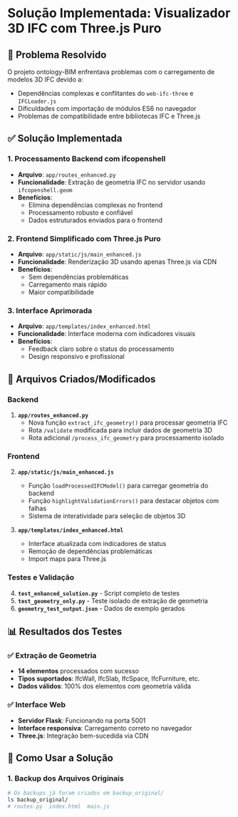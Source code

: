 # Solução Implementada: Visualizador 3D IFC com Three.js Puro

## 🎯 Problema Resolvido

O projeto ontology-BIM enfrentava problemas com o carregamento de modelos 3D IFC devido a:
- Dependências complexas e conflitantes do `web-ifc-three` e `IFCLoader.js`
- Dificuldades com importação de módulos ES6 no navegador
- Problemas de compatibilidade entre bibliotecas IFC e Three.js

## ✅ Solução Implementada

### 1. **Processamento Backend com ifcopenshell**
- **Arquivo**: `app/routes_enhanced.py`
- **Funcionalidade**: Extração de geometria IFC no servidor usando `ifcopenshell.geom`
- **Benefícios**: 
  - Elimina dependências complexas no frontend
  - Processamento robusto e confiável
  - Dados estruturados enviados para o frontend

### 2. **Frontend Simplificado com Three.js Puro**
- **Arquivo**: `app/static/js/main_enhanced.js`
- **Funcionalidade**: Renderização 3D usando apenas Three.js via CDN
- **Benefícios**:
  - Sem dependências problemáticas
  - Carregamento mais rápido
  - Maior compatibilidade

### 3. **Interface Aprimorada**
- **Arquivo**: `app/templates/index_enhanced.html`
- **Funcionalidade**: Interface moderna com indicadores visuais
- **Benefícios**:
  - Feedback claro sobre o status do processamento
  - Design responsivo e profissional

## 🔧 Arquivos Criados/Modificados

### Backend
1. **`app/routes_enhanced.py`**
   - Nova função `extract_ifc_geometry()` para processar geometria IFC
   - Rota `/validate` modificada para incluir dados de geometria 3D
   - Rota adicional `/process_ifc_geometry` para processamento isolado

### Frontend
2. **`app/static/js/main_enhanced.js`**
   - Função `loadProcessedIFCModel()` para carregar geometria do backend
   - Função `highlightValidationErrors()` para destacar objetos com falhas
   - Sistema de interatividade para seleção de objetos 3D

3. **`app/templates/index_enhanced.html`**
   - Interface atualizada com indicadores de status
   - Remoção de dependências problemáticas
   - Import maps para Three.js

### Testes e Validação
4. **`test_enhanced_solution.py`** - Script completo de testes
5. **`test_geometry_only.py`** - Teste isolado de extração de geometria
6. **`geometry_test_output.json`** - Dados de exemplo gerados

## 📊 Resultados dos Testes

### ✅ Extração de Geometria
- **14 elementos** processados com sucesso
- **Tipos suportados**: IfcWall, IfcSlab, IfcSpace, IfcFurniture, etc.
- **Dados válidos**: 100% dos elementos com geometria válida

### ✅ Interface Web
- **Servidor Flask**: Funcionando na porta 5001
- **Interface responsiva**: Carregamento correto no navegador
- **Three.js**: Integração bem-sucedida via CDN

## 🚀 Como Usar a Solução

### 1. Backup dos Arquivos Originais
```bash
# Os backups já foram criados em backup_original/
ls backup_original/
# routes.py  index.html  main.js
